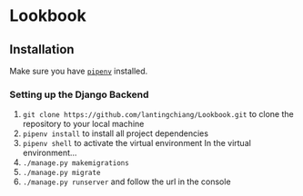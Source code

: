 # Lookbook

## Installation
Make sure you have [`pipenv`](https://docs.pipenv.org/en/latest/) installed.

### Setting up the Django Backend
1. `git clone https://github.com/lantingchiang/Lookbook.git` to clone the repository to your local machine
2. `pipenv install` to install all project dependencies
3. `pipenv shell` to activate the virtual environment
In the virtual environment...
4. `./manage.py makemigrations`
5. `./manage.py migrate`
6. `./manage.py runserver` and follow the url in the console
